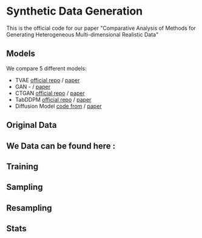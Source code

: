 # Synthetic Data Generation
This is the official code for our paper "Comparative Analysis of Methods for Generating Heterogeneous Multi-dimensional Realistic Data"

## Models
We compare 5 different models:
- TVAE [official repo](https://github.com/sdv-dev/CTGAN) / [paper](https://arxiv.org/pdf/1907.00503.pdf)
- GAN - / [paper]([https://arxiv.org/pdf/1907.00503.pdf])
- CTGAN [official repo](https://github.com/sdv-dev/CTGAN) / [paper](https://arxiv.org/pdf/1907.00503.pdf)
- TabDDPM [official repo](https://github.com/yandex-research/tab-ddpm) / [paper](https://arxiv.org/pdf/2209.15421.pdf)
- Diffusion Model [code from](https://github.com/tanelp/tiny-diffusion) / [paper](https://arxiv.org/abs/2006.11239.pdf)

## Original Data
We 
Data can be found here :
- 

## Training

## Sampling

## Resampling

## Stats
